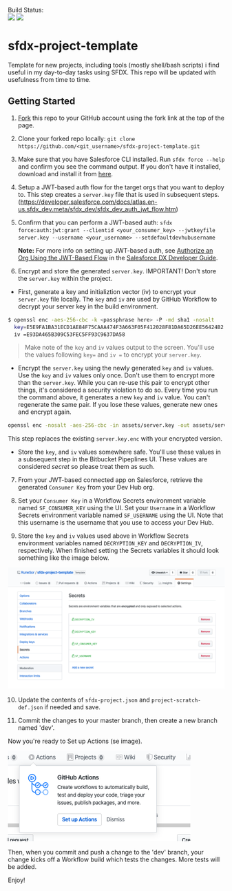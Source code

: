 Build Status:  
![](https://github.com/runesor/sfdx-workflow-project/workflows/Build_n_Test/badge.svg)
![](https://github.com/runesor/sfdx-workflow-project/workflows/Nightly/badge.svg)


# sfdx-project-template  
Template for new projects, including tools (mostly shell/bash scripts) i find useful in my day-to-day tasks using SFDX. This repo will be updated with usefulness from time to time. 

  ## Getting Started
1) [Fork](http://help.github.com/fork-a-repo/) this repo to your GitHub account using the fork link at the top of the page.

2) Clone your forked repo locally: `git clone https://github.com/<git_username>/sfdx-project-template.git`

3) Make sure that you have Salesforce CLI installed. Run `sfdx force --help` and confirm you see the command output. If you don't have it installed, download and install it from [here](https://developer.salesforce.com/tools/sfdxcli).
4) Setup a JWT-based auth flow for the target orgs that you want to deploy to. This step creates a `server.key` file that is used in subsequent steps.
(https://developer.salesforce.com/docs/atlas.en-us.sfdx_dev.meta/sfdx_dev/sfdx_dev_auth_jwt_flow.htm)

5) Confirm that you can perform a JWT-based auth: `sfdx force:auth:jwt:grant --clientid <your_consumer_key> --jwtkeyfile server.key --username <your_username> --setdefaultdevhubusername`

   **Note:** For more info on setting up JWT-based auth, see [Authorize an Org Using the JWT-Based Flow](https://developer.salesforce.com/docs/atlas.en-us.sfdx_dev.meta/sfdx_dev/sfdx_dev_auth_jwt_flow.htm) in the [Salesforce DX Developer Guide](https://developer.salesforce.com/docs/atlas.en-us.sfdx_dev.meta/sfdx_dev).

6) Encrypt and store the generated `server.key`.  IMPORTANT!  Don't store the `server.key` within the project.

- First, generate a key and initializtion vector (iv) to encrypt your `server.key` file locally. The `key` and `iv` are used by GitHub Workflow to decrypt your server key in the build environment.


```bash
$ openssl enc -aes-256-cbc -k <passphrase here> -P -md sha1 -nosalt
  key=E5E9FA1BA31ECD1AE84F75CAAA474F3A663F05F412028F81DA65D26EE56424B2
  iv =E93DA465B309C53FEC5FF93C9637DA58
```

> Make note of the `key` and `iv` values output to the screen. You'll use the values following `key=` and `iv =` to encrypt your `server.key`.

- Encrypt the `server.key` using the newly generated `key` and `iv` values. Use the `key` and `iv` values only once. Don't use them to encrypt more than the `server.key`. While you can re-use this pair to encrypt other things, it's considered a security violation to do so. Every time you run the command above, it generates a new `key` and `iv` value. You can't regenerate the same pair. If you lose these values, generate new ones and encrypt again.

```bash
openssl enc -nosalt -aes-256-cbc -in assets/server.key -out assets/server.key.enc -base64 -K <key from above> -iv <iv from above>
```
 This step replaces the existing `server.key.enc` with your encrypted version.

- Store the `key`, and `iv` values somewhere safe. You'll use these values in a subsequent step in the Bitbucket Pipeplines UI. These values are considered *secret* so please treat them as such.

7) From your JWT-based connected app on Salesforce, retrieve the generated `Consumer Key` from your Dev Hub org.

8) Set your `Consumer Key` in a Workflow Secrets environment variable named `SF_CONSUMER_KEY` using the UI. Set your `Username` in a Workflow Secrets environment variable named `SF_USERNAME` using the UI.  Note that this username is the username that you use to access your Dev Hub.

9) Store the `key` and `iv` values used above in Workflow Secrets environment variables named `DECRYPTION_KEY` and `DECRYPTION_IV`, respectively. When finished setting the Secrets variables it should look something like the image below.

![alt text](assets/secrets_view.png)

10) Update the contents of `sfdx-project.json` and `project-scratch-def.json` if needed and save.

14) Commit the changes to your master branch, then create a new branch named 'dev'.

Now you're ready to Set up Actions (se image). 

![alt text](assets/set_up_actions.png)

Then, when you commit and push a change to the 'dev' branch, your change kicks off a Workflow build which tests the changes. More tests will be added.

Enjoy!

